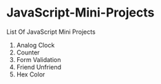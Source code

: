 # JavaScript-Mini-Projects
List Of JavaScript Mini Projects
<br>
<ol>
    <li>Analog Clock</li>
    <li>Counter</li>
    <li>Form Validation</li>
    <li>Friend Unfriend</li>
    <li>Hex Color</li>
</ol>
